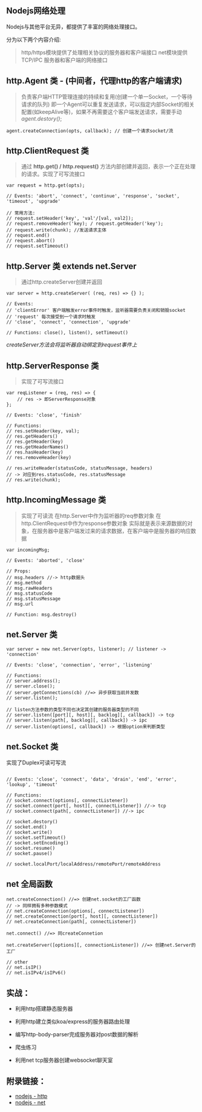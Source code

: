 ## Nodejs网络处理

Nodejs与其他平台无异，都提供了丰富的网络处理接口。

分为以下两个内容介绍:
> http/https模块提供了处理相关协议的服务器和客户端接口
> net模块提供 TCP/IPC 服务器和客户端的网络接口

## http.Agent 类 - (中间者，代理http的客户端请求)

> 负责客户端HTTP管理连接的持续和复用(创建一个单一Socket，一个等待请求的队列)
> 即一个Agent可以重复发送请求，可以指定内部Socket的相关配置(如keepAlive等)，如果不再需要这个客户端发送请求，需要手动 _agent.destory()_;

```
agent.createConnection(opts, callback); // 创建一个请求socket/流
```

## http.ClientRequest 类

> 通过 **http.get() / http.request()** 方法内部创建并返回，表示一个正在处理的请求。实现了可写流接口

```
var request = http.get(opts);

// Events: 'abort', 'connect', 'continue', 'response', 'socket', 'timeout', 'upgrade'

// 常用方法:
// request.setHeader('key', 'val'/[val, val2]);
// request.removeHeader('key); / request.getHeader('key');
// request.write(chunk); //发送请求主体
// request.end()
// request.abort()
// request.setTimeout()
```

## http.Server 类 extends net.Server

> 通过http.createServer创建并返回

```
var server = http.createServer( (req, res) => {} );

// Events:
// 'clientError' 客户端触发error事件时触发，监听器需要负责关闭和销毁socket
// 'request' 每次接受到一个请求时触发
// 'close', 'connect', 'connection', 'upgrade'

// Functions: close(), listen(), setTimeout()
```

_createServer方法会将监听器自动绑定到request事件上_

## http.ServerResponse 类

> 实现了可写流接口

```
var reqListener = (req, res) => {
    // res -> 即ServerResponse对象
};

// Events: 'close', 'finish'

// Functions:
// res.setHeader(key, val);
// res.getHeaders()
// res.getHeader(key)
// res.getHeaderNames()
// res.hasHeader(key)
// res.removeHeader(key)

// res.writeHeader(statusCode, statusMessage, headers)
// -> 对应到res.statusCode, res.statusMessage
// res.write(chunk);
```

## http.IncomingMessage 类

> 实现了可读流
> 在http.Server中作为监听器的req参数对象
> 在http.ClientRequest中作为response参数对象
> 实际就是表示来源数据的对象，在服务器中是客户端发过来的请求数据，在客户端中是服务器的响应数据

```
var incomingMsg;

// Events: 'aborted', 'close'

// Props:
// msg.headers //-> http数据头
// msg.method
// msg.rawHeaders
// msg.statusCode
// msg.statusMessage
// msg.url

// Function: msg.destroy()
```

## net.Server 类

```
var server = new net.Server(opts, listener); // listener -> 'connection'

// Events: 'close', 'connection', 'error', 'listening'

// Functions:
// server.address();
// server.close();
// server.getConnections(cb) //=> 异步获取当前并发数
// server.listen();

// listen方法参数的类型不同也决定其创建的服务器类型的不同
// server.listen([port][, host][, backlog][, callback]) -> tcp
// server.listen(path[, backlog][, callback]) -> ipc
// server.listen(options[, callback]) -> 根据option来判断类型
```

## net.Socket 类

实现了Duplex可读可写流

```

// Events: 'close', 'connect', 'data', 'drain', 'end', 'error', 'lookup', 'timeout'

// Functions:
// socket.connect(options[, connectListener])
// socket.connect(port[, host][, connectListener]) //-> tcp
// socket.connect(path[, connectListener]) //-> ipc

// socket.destory()
// socket.end()
// socket.write()
// socket.setTimeout()
// socket.setEncoding()
// socket.resume()
// socket.pause()

// socket.localPort/localAddress/remotePort/remoteAddress
```

## net 全局函数

```
net.createConnection() //=> 创建net.socket的工厂函数
// -> 同样拥有多种参数模式
// net.createConnection(options[, connectListener])
// net.createConnection(port[, host][, connectListener])
// net.createConnection(path[, connectListener])

net.connect() //=> 同createConnetion

net.createServer([options][, connectionListener]) //=> 创建net.Server的工厂

// other
// net.isIP()
// net.isIPv4/isIPv6()
```

## 实战：

* 利用http搭建静态服务器
* 利用http建立类似koa/express的服务器路由处理
* 编写http-body-parser完成服务器对post数据的解析
* 爬虫练习


* 利用net tcp服务器创建websocket聊天室

## 附录链接：

* [nodejs - http](http://nodejs.cn/api/http.html#http_http)
* [nodejs - net](http://nodejs.cn/api/net.html#net_net)
